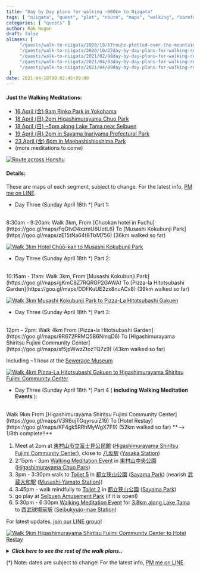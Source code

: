 ```yaml
---
title: "Day by Day plans for walking ~400km to Niigata"
tags: [ "niigata", "quest", "plot", "route", "maps", "walking", "barefoot", "plan" ]
categories: [ "quests" ]
author: Rob Nugen
draft: false
aliases: [
     "/quests/walk-to-niigata/2020/10/17route-plotted-over-the-mountains/",
     "/quests/walk-to-niigata/2020/10/22day-by-day-plans-for-walking-route-330km-to-niigata/",
     "/quests/walk-to-niigata/2021/02/08day-by-day-plans-for-walking-route-400km-to-niigata/",
     "/quests/walk-to-niigata/2021/04/03day-by-day-plans-for-walking-route-400km-to-niigata/",
     "/quests/walk-to-niigata/2021/04/09day-by-day-plans-for-walking-route-400km-to-niigata/",
 ]
date: 2021-04-18T00:02:45+09:00
---
```


#### Just the Walking Meditations:

* [16 April (金) 9am Rinko Park in Yokohama](/events/2021/04/16coast-to-coast-kickoff-walking-to-niigata/)
* [18 April (日) 2pm Higashimurayama Chuo Park](/events/2021/04/18walking-meditation-in-higashimurayama-chuo-park/)
* [18 April (日) ~5pm along Lake Tama near Seibuen](/events/2021/04/18walking-meditation-along-lake-near-seibuen-amusement-park/)
* [19 April (月) 2pm in Sayama Inariyama Prefectural Park](/events/2021/04/19walking-meditation-in-sayama-inariyama-prefectural-park-saitama)
* [23 April (金) 6pm in Maebashishioshima Park](/events/2021/04/23walking-meditation-in-maebashioshima-park)
* (more meditations to come)

<a href="https://www.google.com/maps/d/u/0/edit?mid=1A1OVQwqxKwVBHxJ4jt_b80Fl6itn9R05&usp=sharing"><img
src="//b.robnugen.com/quests/walk-to-niigata/2021/route_plans/2021_mar_29_overview_map_to_replace_iframe.png"
alt="Route across Honshu"
class="title" /></a>

#### Details:

These are maps of each segment, subject to change.  For the latest info, [PM me on LINE](/contact/).

<!-- 25 March 2021: WALK SEGMENT SEPARATOR  ===========  TO HELP ME SEE AND EDIT SEGMENT DETAILS -->
<div class="walk-segment">

* Day <span class="day_source">Three</span>
(<span class="day_date">Sunday April 18th</span> *)
Part 1:
<br>
8:30am - 9:20am:
Walk <span class="km_source">3</span>km,
From [Chuokan hotel in Fuchu](https://goo.gl/maps/FqGtvD4xzmU6UotL6)
To [Musashi Kokubunji Park](https://goo.gl/maps/zE15tNa64t8TbM756)
(<span class="km_total">36</span>km walked so far)

[![Walk 3km Hotel Chūō-kan to Musashi Kokubunji Park](//b.robnugen.com/quests/walk-to-niigata/2021/route_plans/thumbs/2021_apr_03_chuokan_to_musashi_kokubunji_park.png)](https://goo.gl/maps/r2awGBhSgf2PPY2U8)

</div>
<!-- 25 March 2021: WALK SEGMENT SEPARATOR  ===========  TO HELP ME SEE AND EDIT SEGMENT DETAILS -->
<div class="walk-segment">

* Day <span class="day_source">Three</span>
(<span class="day_date">Sunday April 18th</span> *)
Part 2:
<br>
10:15am - 11am:
Walk <span class="km_source">3</span>km,
From [Musashi Kokubunji Park](https://goo.gl/maps/gKmC8Z7RQRGP2GAWA)
To [Pizza-la Hitotsubashi Garden](https://goo.gl/maps/DDFKuUE2zx8nuACx8)
(<span class="km_total">39</span>km walked so far)

[![Walk 3km Musashi Kokubunji Park to Pizza-La Hitotsubashi Gakuen](//b.robnugen.com/quests/walk-to-niigata/2021/route_plans/thumbs/2021_apr_03_musashi_kokubunji_to_pizza_la.png)](https://goo.gl/maps/kVu1rkVKYk8CVc736)

</div>
<!-- 25 March 2021: WALK SEGMENT SEPARATOR  ===========  TO HELP ME SEE AND EDIT SEGMENT DETAILS -->
<div class="walk-segment">

* Day <span class="day_source">Three</span>
(<span class="day_date">Sunday April 18th</span> *)
Part 3:
<br>
12pm - 2pm:
Walk <span class="km_source">4</span>km
From [Pizza-la Hitotsubashi Garden](https://goo.gl/maps/9R672FRMQ5B6NmqD6)
To [Higashimurayama Shiritsu Fujimi Community Center](https://goo.gl/maps/sf5jpWwzZtozTQ7z9)
(<span class="km_total">43</span>km walked so far)

Including ~1 hour at the [Sewerage Museum](https://goo.gl/maps/UxNu2g4ABrpQSi189)

[![Walk 4km Pizza-La Hitotsubashi Gakuen to Higashimurayama Shiritsu Fujimi Community Center](//b.robnugen.com/quests/walk-to-niigata/2021/route_plans/thumbs/2021_apr_03_pizza_la_to_higashimurayama_center.png)](https://goo.gl/maps/jYFsgR1GCAYHogbh9)

</div>
<!-- 25 March 2021: WALK SEGMENT SEPARATOR  ===========  TO HELP ME SEE AND EDIT SEGMENT DETAILS -->
<div class="walk-segment">

* Day <span class="day_source">Three</span>
(<span class="day_date">Sunday April 18th</span> *)
Part 4 (
**including**
**Walking Meditation Events**
):
<br>
Walk <span class="km_source">9</span>km
From [Higashimurayama Shiritsu Fujimi Community Center](https://goo.gl/maps/V3R6ojTGqyrsuiZ19)
To [Hotel Restay](https://goo.gl/maps/KF4gk5RRhMyWgX7F9)
(<span class="km_total">52</span>km walked so far)
**--> 1/8th complete!!**

1. Meet at 2pm at [東村山市立富士見公民館](https://goo.gl/maps/3ag22jJJ25VqF55B7) ([Higashimurayama Shiritsu Fujimi Community Center](https://goo.gl/maps/3ag22jJJ25VqF55B7)), close to [八坂駅](https://goo.gl/maps/eHmyraX1NJzbyt6CA) ([Yasaka Station](https://goo.gl/maps/eHmyraX1NJzbyt6CA))
2. 2:15pm - 3pm [Walking Meditation Event](/events/2021/04/18walking-meditation-in-higashimurayama-chuo-park/) in [東村山中央公園](https://www.google.com/maps/place/Higashimurayama+chuo+Park/@35.7468342,139.458422,17.08z/) ([Higashimurayama Chuo Park](https://www.google.com/maps/place/Higashimurayama+chuo+Park/@35.7468342,139.458422,17.08z/))
3. 3pm - 3:30pm walk to [Toilet 5](https://goo.gl/maps/SgyKHdBBfh3NfSKN7) in [都立狭山公園](https://goo.gl/maps/dUHBPqcgrnFcmhqM6) ([Sayama Park](https://goo.gl/maps/dUHBPqcgrnFcmhqM6)) (nearish [武蔵大和駅](https://goo.gl/maps/wfVMmnkGN9qE34rY9) ([Musashi-Yamato Station](https://goo.gl/maps/wfVMmnkGN9qE34rY9)))
4. 3:45pm - walk mindfully to [Toilet 2](https://goo.gl/maps/84WZKuU5GYH8Vycz9) in [都立狭山公園](https://goo.gl/maps/dUHBPqcgrnFcmhqM6) ([Sayama Park](https://goo.gl/maps/dUHBPqcgrnFcmhqM6))
5. go play at [Seibuen Amusement Park](https://goo.gl/maps/WdsKGX6CaQkSZkaQA) (if it is open!)
6. 5:30pm - 6:30pm [Walking Meditation Event](/events/2021/04/18walking-meditation-along-lake-near-seibuen-amusement-park/) for [3.8km along Lake Tama](https://goo.gl/maps/AJaZhTWt2uXBGEwj8) to [西武球場前駅](https://goo.gl/maps/XfnuDS8i2bDs4khu6) ([Seibukyujo-mae Station](https://goo.gl/maps/XfnuDS8i2bDs4khu6))

For latest updates, [join our LINE group](/contact/)!

[![Walk 9km Higashimurayama Shiritsu Fujimi Community Center to Hotel Restay](//b.robnugen.com/quests/walk-to-niigata/2021/route_plans/thumbs/2021_apr_03_higashimurayama_center_to_hotel_restay.png)](https://goo.gl/maps/BRDVpH1BscbrAbfk6)

</div>
<details>
<summary><i><b>Click here to see the rest of the walk plans..</b></i></summary>
<!-- 25 March 2021: WALK SEGMENT SEPARATOR  ===========  TO HELP ME SEE AND EDIT SEGMENT DETAILS -->
<div class="walk-segment">

* Day <span class="day_source">Four</span>
(<span class="day_date">Monday April 19th</span> *)
([spreadsheet](https://docs.google.com/spreadsheets/d/1vQD_HxyAIPuWfAvBW_BZoosWAIS9brSWnTbswIzPUUI/edit?usp=sharing))
Part 1:
<br>
8:30am - 9:00am
Walk <span class="km_source">1.3</span>km,
From [Hotel Restay](https://goo.gl/maps/nvNTgPQbxodLCdzU8)
To [Totoro's Forest no.1](https://goo.gl/maps/JzYusgcubAYNord66)
(<span class="km_total">51</span>km walked so far)

Plan to hang out in Totoro's Forest for about an hour until 10am.

[![walk 1.3km from Hotel Restay to Totoro's Forest no.1](//b.robnugen.com/quests/walk-to-niigata/2021/route_plans/thumbs/2021_apr_08_restay_to_totoro_forest_one_19_apr_0830_am.png)](https://goo.gl/maps/LSLdeZqKm5QS5AS26)

</div>
<!-- 25 March 2021: WALK SEGMENT SEPARATOR  ===========  TO HELP ME SEE AND EDIT SEGMENT DETAILS -->
<div class="walk-segment">

* Day <span class="day_source">Four</span>
(<span class="day_date">Monday April 19th</span> *)
Part 2:
<br>
10:00am - 12:00pm
Walk <span class="km_source">5.6</span>km,
From [Totoro's Forest no.1](https://goo.gl/maps/vzAYmmMBejS2Z94t6)
To [Fujisawa Central Park](https://goo.gl/maps/X56BgD6VMDqqwfcTA)
(<span class="km_total">57</span>km walked so far)

Eat lunch until 12:45pm

[![walk 5.6km from Totoro's Forest no.1 to Fujisawa central park](//b.robnugen.com/quests/walk-to-niigata/2021/route_plans/thumbs/2021_apr_08_totoro_forest_one_to_fujisawa_central_park.png)](https://goo.gl/maps/7HH8kPzZ1JTKJxcPA)

</div>
<!-- 25 March 2021: WALK SEGMENT SEPARATOR  ===========  TO HELP ME SEE AND EDIT SEGMENT DETAILS -->
<div class="walk-segment">

* Day <span class="day_source">Four</span>
(<span class="day_date">Monday April 19th</span> *)
Part 3:
<br>
12:45pm - 14:15pm
Walk <span class="km_source">4.3</span>km,
From [Fujisawa Central Park](https://goo.gl/maps/w8Rw5G299EBhDj816)
To [Sayama Inariyama Prefectural Park](https://goo.gl/maps/dN51puSkjgVM3VMU9)
(<span class="km_total">61</span>km walked so far)

~45 minutes [Walking Meditation in Sayama Inariyama Prefectural Park](/events/2021/04/19walking-meditation-in-sayama-inariyama-prefectural-park-saitama) until 15:15pm

[![Walk 4.3km to Sayama Inariyama Prefectural Park](//b.robnugen.com/quests/walk-to-niigata/2021/route_plans/thumbs/2021_apr_08_fujisawa_central_park_to_sayama_inariyama_pref_park.png)](https://goo.gl/maps/YCLx1Kjg3mXyGPUi9)

</div>
<!-- 25 March 2021: WALK SEGMENT SEPARATOR  ===========  TO HELP ME SEE AND EDIT SEGMENT DETAILS -->
<div class="walk-segment">

* Day <span class="day_source">Four</span>
(<span class="day_date">Monday April 19th</span> *)
Part 4:
<br>
15:15 - 16:45
Walk <span class="km_source">4.4</span>km,
From [Sayama Inariyama Prefectural Park](https://goo.gl/maps/x4uq6cNWPJp1T2AL8)
To [Sayama City Chikozan Park Children's Zoo](https://goo.gl/maps/xZoNBYWNHmd2gqfBA)
(<span class="km_total">65</span>km walked so far)

See the zoo for an hour until 17:45pm

[![Walk 4.4km Sayama Inariyama Prefectural Park to Sayama City Chikozan Park Children's Zoo](//b.robnugen.com/quests/walk-to-niigata/2021/route_plans/thumbs/2021_apr_08_sayama_inariyama_pref_park_to_sayama_chikozan_zoo.png)](https://goo.gl/maps/B26MzPgV4DwgjFbB7)

</div>
<!-- 25 March 2021: WALK SEGMENT SEPARATOR  ===========  TO HELP ME SEE AND EDIT SEGMENT DETAILS -->
<div class="walk-segment">

* Day <span class="day_source">Four</span>
(<span class="day_date">Monday April 19th</span> *)
Part 5:
<br>
17:45 - 18:30
Walk <span class="km_source">2</span>km,
From [Sayama City Chikozan Park Children's Zoo](https://goo.gl/maps/h8mGsx1DmboTknjq7)
To [Tennenonsen Kachofugetsu Hot Spring](https://goo.gl/maps/dE9JQDCkPAhW5D7Q8)
(<span class="km_total">67</span>km walked so far)

Chill at hot spring for an hour until 19:30

[![Walk 2km Sayama City Chikozan Park Children's Zoo to Tennenonsen Kachofugetsu Hot Spring](//b.robnugen.com/quests/walk-to-niigata/2021/route_plans/thumbs/2021_apr_08_sayama_city_chikozan_zoo_to_tennenonsen_4pmish_19_apr.png)](https://goo.gl/maps/TT3eYn4V9MQEdFBH6)

</div>
<!-- 25 March 2021: WALK SEGMENT SEPARATOR  ===========  TO HELP ME SEE AND EDIT SEGMENT DETAILS -->
<div class="walk-segment">

* Day <span class="day_source">Four</span>
(<span class="day_date">Monday April 19th</span> *)
Part 6:
<br>
19:30 - 20:15
Walk <span class="km_source">2</span>km,
From [Tennenonsen Kachofugetsu Hot Spring](https://goo.gl/maps/PE5pWTo2tp5epBDX9)
To [Hotel Will](https://goo.gl/maps/f6XDFXdYyaNbPPjf7) (check-in after 6pm)
(<span class="km_total">69</span>km walked so far)


[![Walk 2km from Tennenonsen Kachofugetsu Hot Spring to](//b.robnugen.com/quests/walk-to-niigata/2021/route_plans/thumbs/2021_apr_08_tennenonsen_to_hotel_will.png)](https://goo.gl/maps/kqhD7G9gFyFP96oA7)

</div>
<!-- 25 March 2021: WALK SEGMENT SEPARATOR  ===========  TO HELP ME SEE AND EDIT SEGMENT DETAILS -->
<div class="walk-segment">

* Day <span class="day_source">Five</span>
(<span class="day_date">Tuesday April 20th</span> *)
Part 1:
<br>
Walk <span class="km_source">7</span>km,
From [Hotel Will](https://goo.gl/maps/UKh17tRbadh5owMi6)
To [Strawberry Garden](https://goo.gl/maps/zuhs64sXX2ZDXDG96) https://ichigonosato.net/
(<span class="km_total">76</span>km walked so far)

1. Optional chill [Marugame Seimen Beisia Hidaka Mall](https://goo.gl/maps/LD2NuXFJE72TXcr4A)
2. Definitely [turn here](https://goo.gl/maps/74jUC2QYrniFrjQT8)

[![Walk 7km to Strawberry garden](//b.robnugen.com/quests/walk-to-niigata/2021/route_plans/thumbs/2021_mar_07_hotel_will_to_strawberry_garden.png)](https://goo.gl/maps/GkKaUEZniUoxEXJz6)

</div>
<!-- 25 March 2021: WALK SEGMENT SEPARATOR  ===========  TO HELP ME SEE AND EDIT SEGMENT DETAILS -->
<div class="walk-segment">

* Day <span class="day_source">Five</span>
(<span class="day_date">Tuesday April 20th</span> *)
Part 2:
<br>
Walk <span class="km_source">6</span>km,
From [いちご Garden](https://goo.gl/maps/FBwkuPWQdGUFw2pLA)
To [Lawson Hatoyamaizumii Shop](https://goo.gl/maps/LRko7gHepGBZGLvp7)
(<span class="km_total">82</span>km walked so far)
**more than 20% complete!!**

1. Probably take [photos near Oppe river](https://goo.gl/maps/1ytbkaCw53gagnVo9)
2. Mail postcards at [Hatoyama Post Office](https://goo.gl/maps/1q6uMFaQ1gE4YF3Q7)
3. Possibly take [photos near Hato river](https://goo.gl/maps/SWkpovTAqsFR64xs9)

[![Walk 6km from Strawberry Garden to Lawson Hatoyamaizumii Shop](//b.robnugen.com/quests/walk-to-niigata/2021/route_plans/thumbs/2021_apr_08_strawberry_garden_to_lawson.png)](https://goo.gl/maps/rWCe13VNyC7ofkke7)

</div>
<!-- 25 March 2021: WALK SEGMENT SEPARATOR  ===========  TO HELP ME SEE AND EDIT SEGMENT DETAILS -->
<div class="walk-segment">

* Day <span class="day_source">Five</span>
(<span class="day_date">Tuesday April 20th</span> *)
Part 3:
<br>
Walk <span class="km_source">6</span>km,
From [Lawson Hatoyamaizumii Shop](https://goo.gl/maps/LvnL9V6DUEuJKLNs8)
To [Ranzan BBQ Tsuki River](https://goo.gl/maps/6Kogzy3aQgcGCJNk7)
(<span class="km_total">88</span>km walked so far)

1. [Take photos of rice fields](https://goo.gl/maps/9Pm3Shc7G9tHCJVdA)

[![Walk 6km from Lawson Hatoyamaizumii Shop to Ranzan Valley BBQ Area](//b.robnugen.com/quests/walk-to-niigata/2021/route_plans/thumbs/2021_apr_08_lawson_to_ranzan_valley_bbq.png)](https://goo.gl/maps/CJEwtgMhLqHbbnbo9)

</div>
<!-- 25 March 2021: WALK SEGMENT SEPARATOR  ===========  TO HELP ME SEE AND EDIT SEGMENT DETAILS -->
<div class="walk-segment">

* Day <span class="day_source">Six</span>
(<span class="day_date">Wednesday April 21st</span> *)
Part 1:
<br>
9am - 12noon pm:
Walk <span class="km_source">9</span>km,
From [Ranzan Valley BBQ Camp](https://goo.gl/maps/XHRSRBkjN2n1jtcM8)
To [のこのこ Italian restaurant](https://goo.gl/maps/CyPZ6je6E1MuKinb8) closes at 3pm
(<span class="km_total">97</span>km walked so far)

[![Walk 9km From ranzan
to Nokonoko Italian
](//b.robnugen.com/quests/walk-to-niigata/2021/route_plans/thumbs/2021_mar_15_ranzan_to_nokonoko.png
)](https://goo.gl/maps/xtL5ioTrgWHiipbS7)

</div>
<!-- 25 March 2021: WALK SEGMENT SEPARATOR  ===========  TO HELP ME SEE AND EDIT SEGMENT DETAILS -->
<div class="walk-segment">

* Day <span class="day_source">Six</span>
(<span class="day_date">Wednesday April 21st</span> *)
Part 2:
<br>
Walk <span class="km_source">7</span>km,
From [のこのこ Italian restaurant](https://goo.gl/maps/CyPZ6je6E1MuKinb8)
to [Hotel Spa Mu](https://spamu.jp/index.html)
(<span class="km_total">104</span>km walked so far)
**> 25% complete!!**

Along the way:

1. [Dai Sushi](https://goo.gl/maps/cfFVgS1Kxc6Zhyjo6)  (TODO: [call to confirm their hours](https://goo.gl/maps/gvKM5XdUTf9AYwcFA)　possible number 048-582-2577)

[![Walk 07km
From Nokonoko
to Spamu](//b.robnugen.com/quests/walk-to-niigata/2021/route_plans/thumbs/2021_mar_15_nokonoko_to_spamu.png)](https://goo.gl/maps/BSsapmqYtv5unAb38)

</div>
<!-- 25 March 2021: WALK SEGMENT SEPARATOR  ===========  TO HELP ME SEE AND EDIT SEGMENT DETAILS -->
<div class="walk-segment">

* Day <span class="day_source">Seven</span>
(<span class="day_date">Thursday April 22nd</span> *)
Part 1:
<br>
9am - 11am
Walk <span class="km_source">9</span>km,
From [Hotel Spa Mu](https://goo.gl/maps/eM6A3e9NeBu17dEa6) https://spamu.jp/index.html
To [Cafe ポエム](https://goo.gl/maps/EKVdWhUNgcxEyEzWA) (open 11am - 2pm for lunch)
(<span class="km_total">113</span>km walked so far)

1. Write letters / postcards at [Cafe ポエム](https://goo.gl/maps/e1ccA3uEkeLLCz8y6) or [Ekimae Jido Park](https://goo.gl/maps/LLvCFf7gbxwwnATR9)

[![Walk 9km
From SPAMU
to Cafe ポエム
nearish Matsuhisa Station
](//b.robnugen.com/quests/walk-to-niigata/2021/route_plans/thumbs/2021_mar_08_spamu_to_cafe_tsumugi.png
)](https://goo.gl/maps/KaYDSbWU8bH643CH8)

</div>
<!-- 25 March 2021: WALK SEGMENT SEPARATOR  ===========  TO HELP ME SEE AND EDIT SEGMENT DETAILS -->
<div class="walk-segment">

* Day <span class="day_source">Seven</span>
(<span class="day_date">Thursday April 22nd</span> *)
Part 2:
<br>
2pm - 5pm
Walk <span class="km_source">8</span>km,
From [Cafe ポエム](https://goo.gl/maps/8HM9yd14T5ucEZdC7)
To [Saitama Grand hotel in Honjo](https://www.saitamagrandhotel.com/honjo/)
(<span class="km_total">121</span>km walked so far)

1. Mail postcards at [Misato Post Office](https://goo.gl/maps/kdt9THqZcspkZGii8) (open 9am - 5pm)

[![Walk 08km to hotel in Honjo](//b.robnugen.com/quests/walk-to-niigata/2021/route_plans/thumbs/2021_feb_24_matsuhisa_to_honjo_hotel.png)](https://goo.gl/maps/FQ3ozdMhanTvcmA86)

</div>
<!-- 25 March 2021: WALK SEGMENT SEPARATOR  ===========  TO HELP ME SEE AND EDIT SEGMENT DETAILS -->
<div class="walk-segment">

* Day <span class="day_source">Eight</span>
(<span class="day_date">Friday April 23rd</span> *)
([spreadsheet](https://docs.google.com/spreadsheets/d/1tNs0zJIHT12jspRH3sNuv_Vx5qtLZtfO3Ku82-6Y76A/edit?usp=sharing))
Part 1:
<br>
8:30am - 10:30am:
Walk <span class="km_source">7</span>km,
From [Saitama Grand hotel in Honjo](https://www.saitamagrandhotel.com/honjo/)
To [Isesaki Shiminnomori Park](https://goo.gl/maps/AZSLorHcyzeuSbQu8)
(<span class="km_total">128</span>km walked so far)

<!--  This park is far from a station but maybe I will unlock this later
Enjoy Walking Meditation in Shiminnomori Park
-->

[![Walk 12km from hotel in Honjo to Isesaki Shiminnomori Park](//b.robnugen.com/quests/walk-to-niigata/2021/route_plans/thumbs/2021_feb_24_honjo_hotel_to_isesaki_shiminnomori_park.png)](https://goo.gl/maps/q7jXDRgXtnMvosUK6)

</div>
<!-- 25 March 2021: WALK SEGMENT SEPARATOR  ===========  TO HELP ME SEE AND EDIT SEGMENT DETAILS -->
<div class="walk-segment">

* Day <span class="day_source">Eght</span>
(<span class="day_date">Friday April 23rd</span> *)
Part 2:
<br>
11:30am - 13:00pm:
Walk <span class="km_source">5</span>km,
From [Isesaki Shiminnomori Park](https://goo.gl/maps/AZSLorHcyzeuSbQu8)
To [Kezoji Park](https://goo.gl/maps/oqAQaVT2siyDHUuC7)
(<span class="km_total">133</span>km walked so far)

Hang out until 14:30pm at Kezoji Park

[![Walk 5km from Isesaki Shiminnomori Park to Kezoji Park](//b.robnugen.com/quests/walk-to-niigata/2021/route_plans/thumbs/2021_feb_24_isesaki_shiminnomori_park_to_kezoji_park.png)](https://goo.gl/maps/nwdgKvAYi1ftkXN79)

</div>
<!-- 25 March 2021: WALK SEGMENT SEPARATOR  ===========  TO HELP ME SEE AND EDIT SEGMENT DETAILS -->
<div class="walk-segment">

* Day <span class="day_source">Eight</span>
(<span class="day_date">Friday April 23rd</span> *)
Part 3:
<br>
14:30 - 15:30:
Walk <span class="km_source">3</span>km,
From [Kezoji Park](https://goo.gl/maps/3vyoireebTe1fHL88)
To [7-Eleven 前橋二之宮町南店](https://goo.gl/maps/mL9dqcyUYpvsCNgf8)
(<span class="km_total">136</span>km walked so far)

[![Walk 3km
Kezoji Park to 7-Eleven
](//b.robnugen.com/quests/walk-to-niigata/2021/route_plans/thumbs/2021_apr_09_kezoji_park_to_seven_eleven.png)](https://goo.gl/maps/JGKX75zHpehhBgVd7)

</div>
<!-- 25 March 2021: WALK SEGMENT SEPARATOR  ===========  TO HELP ME SEE AND EDIT SEGMENT DETAILS -->
<div class="walk-segment">

* Day <span class="day_source">Eight</span>
(<span class="day_date">Friday April 23rd</span> *)
Part 4:
<br>
16:00 - 18:00
Walk <span class="km_source">6</span>km,
From [7-Eleven 前橋二之宮町南店](https://goo.gl/maps/ZGkVuuXQiWWncu6Y6)
To [Maebashishioshima Park](https://goo.gl/maps/dK1dpGaicsBHPHqbA)
(<span class="km_total">142</span>km walked so far)

[Walking Meditation in Maebashishioshima Park](/events/2021/04/23walking-meditation-in-maebashioshima-park) until 7pm

[![Walk 6km
7-Eleven to Maebashishioshima Park
](//b.robnugen.com/quests/walk-to-niigata/2021/route_plans/thumbs/2021_apr_09_seven_eleven_to_maebashioshima_park.png)](https://goo.gl/maps/EwpDHU9bxeGSWzobA)

</div>
<!-- 25 March 2021: WALK SEGMENT SEPARATOR  ===========  TO HELP ME SEE AND EDIT SEGMENT DETAILS -->
<div class="walk-segment">

* Day <span class="day_source">Eight</span>
(<span class="day_date">Friday April 23rd</span> *)
Part 5:
<br>
19:00 - 19:45pm
Walk <span class="km_source">2</span>km,
From [Maebashishioshima Park](https://goo.gl/maps/ZNGCmgz5DkzL5PUQ8)
To [Hotel Ruruka](https://g.page/hotel_luka?share)
(<span class="km_total">144</span>km walked so far)

[![Walk 2km
From Maebashishioshima Park to 前橋ホテルルカ
](//b.robnugen.com/quests/walk-to-niigata/2021/route_plans/thumbs/2021_apr_09_maebashi_oshima_park_to_hotel_ruka.png)](https://goo.gl/maps/A1Dom9fwjcBB1pzc6)

</div>
<!-- 25 March 2021: WALK SEGMENT SEPARATOR  ===========  TO HELP ME SEE AND EDIT SEGMENT DETAILS -->
<div class="walk-segment">

* Day <span class="day_source">Nine</span>
(<span class="day_date">Saturday April 24th</span> *)
Part 1:
<br>
Walk <span class="km_source">4</span>km,
From [Hotel Ruruka](https://g.page/hotel_luka?share)
To [Luna Park](https://goo.gl/maps/q2yUFJnM2ynKgXsa9)
(<span class="km_total">148</span>km walked so far)

Pass by:

1. [Maebashi Childrens Park](https://goo.gl/maps/C8RtNca4NecHyTCT8)

[![Walk 4km from Hotel Ruruka to Luna Park](//b.robnugen.com/quests/walk-to-niigata/2021/route_plans/thumbs/2021_mar_11_ruruka_to_luna_park.png)](https://goo.gl/maps/bPjDy3PTStycFcve9)

</div>
<!-- 25 March 2021: WALK SEGMENT SEPARATOR  ===========  TO HELP ME SEE AND EDIT SEGMENT DETAILS -->
<div class="walk-segment">

* Day <span class="day_source">Nine</span>
(<span class="day_date">Saturday April 24th</span> *)
Part 2:
<br>
Walk <span class="km_source">10</span>km,
From [Luna Park](https://goo.gl/maps/q2yUFJnM2ynKgXsa9)
To [Sky Terme Shibukawa](https://goo.gl/maps/wjJSFushThj6XKUm9) (super public bath)
(<span class="km_total">158</span>km walked so far)


[![Walk 10km from Luna Park to Sky Terme Shibukawa](//b.robnugen.com/quests/walk-to-niigata/2021/route_plans/thumbs/2021_mar_11_luna_park_to_sky_terme_shibukawa.png)](https://goo.gl/maps/BtqtcopX3FgPxfdH9)

</div>
<!-- 25 March 2021: WALK SEGMENT SEPARATOR  ===========  TO HELP ME SEE AND EDIT SEGMENT DETAILS -->
<div class="walk-segment">

* Day <span class="day_source">Nine</span>
(<span class="day_date">Saturday April 24th</span> *)
Part 3:
<br>
Walk <span class="km_source">3</span>km,
From [Sky Terme Shibukawa](https://goo.gl/maps/wjJSFushThj6XKUm9)
To [Hotel Tatsumi](https://goo.gl/maps/AHaL7N59DXABBX2F9)
(<span class="km_total">161</span>km walked so far)

[![Walk 3km from Sky Terme Shibukawa to Hotel Tatsumi](//b.robnugen.com/quests/walk-to-niigata/2021/route_plans/thumbs/2021_mar_11_sky_terme_shibukawa_to_hotel_tatsumi.png)](https://goo.gl/maps/r4hMfgGqQ8AGdXdYA)

</div>
<!-- 25 March 2021: WALK SEGMENT SEPARATOR  ===========  TO HELP ME SEE AND EDIT SEGMENT DETAILS -->
<div class="walk-segment">

* Day <span class="day_source">Ten</span>
(<span class="day_date">Sunday April 25th</span> *)
Part 1:
<br>
Walk <span class="km_source">6 ~ 10(?)</span>km,
From [Hotel Tatsumi](https://goo.gl/maps/BboGQtXeDCV1Vf8w5)
To [Kaneshimaonsen Fuki Hot Spring](https://goo.gl/maps/EtszY5v48GUnfPWc9)
(<span class="km_total">169</span>km walked so far)

(?) Possibly stop by [Shibukawa Skyland Park](https://g.page/skylandpark_official) via https://goo.gl/maps/yEppuH7sbBVKts1m8

[![Walk ~8km
from Hotel Tatsumi to Kaneshimaonsen Fuki Hot Spring
](//b.robnugen.com/quests/walk-to-niigata/2021/route_plans/thumbs/2021_apr_10_hotel_tatsumi_to_kaneshima_onsen.png)](https://goo.gl/maps/4fizYWqFqLrSEZMu8)

</div>
<!-- 25 March 2021: WALK SEGMENT SEPARATOR  ===========  TO HELP ME SEE AND EDIT SEGMENT DETAILS -->
<div class="walk-segment">

* Day <span class="day_source">Ten</span>
(<span class="day_date">Sunday April 25th</span> *)
Part 2:
<br>
Walk <span class="km_source">10</span>km,
From [Kaneshimaonsen Fuki Hot Spring](https://goo.gl/maps/CnqwjSSVngR8MgM47)
To [Midorinomura Camping Ground](https://goo.gl/maps/MAao34q748ZT9mXX7)
(<span class="km_total">179</span>km walked so far)

Will turn left at [Planet Restroom](https://goo.gl/maps/QKyvUXP15HrDRZoSA) and Restaurant Planet (closed)

[![Walk 10km from Kaneshimaonsen Fuki Hot Spring to Midorinomura Camp Ground
](//b.robnugen.com/quests/walk-to-niigata/2021/route_plans/thumbs/2021_apr_10_kaneshima_onsen_to_midorinomura_campground.png)](https://goo.gl/maps/S8AneK7xAR67hwZR7)

</div>
<!-- 25 March 2021: WALK SEGMENT SEPARATOR  ===========  TO HELP ME SEE AND EDIT SEGMENT DETAILS -->
<div class="walk-segment">

* Day <span class="day_source">Eleven</span>
(<span class="day_date">Monday April 26th</span> *)
Part 1:
<br>
Walk <span class="km_source">5</span>km,
From [Midorinomura Camping Ground](https://goo.gl/maps/Tz2EtJZqTm32zcPv9)
To [Kodaira Meat Shop](https://goo.gl/maps/u6z8wBS5Ruap2geF7)
(<span class="km_total">184</span>km walked so far)

Will likely visit [上州たかやま 田んぼアート (field art)](https://goo.gl/maps/TUaNj9xixnEDDDfcA) for photos!

[![Walk 5km
from Midorinomura Camping Ground to Kodaira Meat Shop
](//b.robnugen.com/quests/walk-to-niigata/2021/route_plans/thumbs/2021_apr_12_midorinomura_camping_ground_to_kodaira_meat_shop.png)](https://goo.gl/maps/MsESdZi3kTwHDKAA9)

</div>
<!-- 25 March 2021: WALK SEGMENT SEPARATOR  ===========  TO HELP ME SEE AND EDIT SEGMENT DETAILS -->
<div class="walk-segment">

* Day <span class="day_source">Eleven</span>
(<span class="day_date">Monday April 26th</span> *)
Part 2:
<br>
Walk <span class="km_source">2</span>km up at 6% grade
From [Kodaira Meat Shop](https://goo.gl/maps/wR9EjV3pbr2t8YSj6)
To [赤根峠 ポケットパーク](https://goo.gl/maps/k7k2dxuiFLmmjyXG8)
(<span class="km_total">186</span>km walked so far)

[![Walk 2km From Kodaira Meat Shop to 赤根峠 ポケットパーク
](//b.robnugen.com/quests/walk-to-niigata/2021/route_plans/thumbs/2021_apr_12_kodaira_meat_shop_to_red_something_pocket_park.png)](https://goo.gl/maps/FTk9YHM5ahZza8wR7)

</div>
<!-- 25 March 2021: WALK SEGMENT SEPARATOR  ===========  TO HELP ME SEE AND EDIT SEGMENT DETAILS -->
<div class="walk-segment">

* Day <span class="day_source">Eleven</span>
(<span class="day_date">Monday April 26th</span> *)
Part 3:
<br>
Walk <span class="km_source">5</span>km,
From [赤根峠 ポケットパーク](https://goo.gl/maps/HbjBAbqGgGxxAh4e6)
To [ラーメンショップ月夜野店 (Ramen restaurant)](https://goo.gl/maps/TX8t5wcrDKS5okzk7)
(<span class="km_total">191</span>km walked so far)

Including through a tunnel with a narrow sidewalk..

Will pass [Meigetsu Orchards](https://goo.gl/maps/ExNE3fy7vyAsvdPy5)

[![Walk 5km 赤根峠 ポケットパーク to Ramen restaurant via Meigetsu Orchards
](//b.robnugen.com/quests/walk-to-niigata/2021/route_plans/thumbs/2021_apr_12_pocket_park_to_ramen_restaurant.png)](https://goo.gl/maps/9JuvyCzYj7nG6Ydf8)

</div>
<!-- 25 March 2021: WALK SEGMENT SEPARATOR  ===========  TO HELP ME SEE AND EDIT SEGMENT DETAILS -->
<div class="walk-segment">

* Day <span class="day_source">Eleven</span>
(<span class="day_date">Monday April 26th</span> *)
Part 4:
<br>
Walk <span class="km_source">7</span>km,
From [ラーメンショップ月夜野店 (Ramen restaurant)](https://goo.gl/maps/X5d9GgWhfrj5VVUM6)
To [Yumotokan](https://goo.gl/maps/JrKtZynwBbX8mxvt7)
(<span class="km_total">198</span>km walked so far)

Will pass [7-Eleven Minakami Fuse Shop](https://goo.gl/maps/C7xvqBA9X6U1FKTt6)

[![Walk 7km From Ramen restaurant to Yumotokan via 7-Eleven Minakami Fuse Shop
](//b.robnugen.com/quests/walk-to-niigata/2021/route_plans/thumbs/2021_apr_12_ramen_restaurant_to_yumotokan.png)](https://goo.gl/maps/RmaqiwMWsT3ZBgZo8)

</div>
<!-- 25 March 2021: WALK SEGMENT SEPARATOR  ===========  TO HELP ME SEE AND EDIT SEGMENT DETAILS -->
<div class="walk-segment">

* Day <span class="day_source">Twelve</span>
(<span class="day_date">Tuesday April 27th</span> *)
Part 1:
<br>
Walk <span class="km_source">4</span>km,
From [Yumotokan](https://goo.gl/maps/cijTraJ8KDRvAoBH7)
To [Bungy Japan Sarugakyo](https://g.page/sarugakyo-bungy?share)
(<span class="km_total">201</span>km walked so far)
**> 50% complete!!**

Oh nooo the Bungy jump location seems to be closed April 27th!!

[![Walk 04km to bungee jump](//b.robnugen.com/quests/walk-to-niigata/2021/route_plans/thumbs/2021_mar_17_yumotokan_to_bungy_japan_sarugakyo.png)](https://goo.gl/maps/uBbZKq8htvqJzEZ99)

</div>
<!-- 25 March 2021: WALK SEGMENT SEPARATOR  ===========  TO HELP ME SEE AND EDIT SEGMENT DETAILS -->
<div class="walk-segment">

* Day <span class="day_source">Twelve</span>
(<span class="day_date">Tuesday April 27th</span> *)
Part 2:
<br>
Walk <span class="km_source">2</span>km,
From [Bungy Japan Sarugakyo](https://g.page/sarugakyo-bungy?share)
To [Sports Inn Fujiya](https://goo.gl/maps/b5wA3i7BLJ3H4BvN7)
(<span class="km_total">203</span>km walked so far)

[![Walk 06km from bungee jump to Sports Inn Fujiya](//b.robnugen.com/quests/walk-to-niigata/2021/route_plans/thumbs/2021_mar_25_bungy_to_sports_inn_fujiya.png)](https://goo.gl/maps/kty4uPThdQditLMq7)

</div>
<!-- 25 March 2021: WALK SEGMENT SEPARATOR  ===========  TO HELP ME SEE AND EDIT SEGMENT DETAILS -->
<div class="walk-segment">

* Day <span class="day_source">Thirteen</span>
(<span class="day_date">Wednesday April 28th</span> *)
1 part:
<br>
Walk <span class="km_source">14</span>km,
From [Sports Inn Fujiya](https://goo.gl/maps/jXdUYeUBKoghTaQ78)
To [Family House Akashiya](https://goo.gl/maps/Cs43KenXgvZJVFoT8)
(<span class="km_total">217</span>km walked so far)

Will use:

* [Shinmikunio Bridge](https://goo.gl/maps/qBT5vo9Xu1GCvPs6A)

Will *not* use:

* [tunnels](https://goo.gl/maps/fvxS6g6ys3iLmdMs8)!

Notice the tunnels on Highway 17 (Mikuni Highway), south of [Obansanja Shrine](https://goo.gl/maps/FPMimFRj2ETNoCj3A).  Along 17, I will take a [trail starting here](https://goo.gl/maps/eRdo2j5maUF2EdpM9), hike *around* the tunnels, past [Obansanja Shrine](https://goo.gl/maps/yyt6VTDutJXz9htm7), and [finish the trail here](https://goo.gl/maps/2LChPf3Uo6w7HVxK7).

You may notice there is another [tunnel looking thing, but it has a sidewalk](https://goo.gl/maps/6apj5cUHDrySQp4z9) next to it.

[![Walk 14km
from Sports Inn Fujiya
to Family House Akashiya
](//b.robnugen.com/quests/walk-to-niigata/2021/route_plans/thumbs/2021_mar_19_sports_inn_fujiya_family_house_akashiya.png)](https://goo.gl/maps/zfJWheGEa9n6Ywo27)

</div>
<!-- 25 March 2021: WALK SEGMENT SEPARATOR  ===========  TO HELP ME SEE AND EDIT SEGMENT DETAILS -->
<div class="walk-segment">

* Day <span class="day_source">Fourteen</span>
(<span class="day_date">Thursday April 29th</span> *)
Part 1:
<br>
Walk <span class="km_source">3</span>km,
From [Family House Akashiya](https://goo.gl/maps/43Jynj1L11zv7dTC9)
To [Dragondola Sanroku Station](https://goo.gl/maps/gBkPKGmpPV7t1cmZ8)
(<span class="km_total">220</span>km walked so far)

[![Walk 03km to dragondola](//b.robnugen.com/quests/walk-to-niigata/2021/route_plans/thumbs/2021_mar_19_akashiya_to_dragondola.png)](https://goo.gl/maps/ahRhhdeoTS5g1Y6KA)

</div>
<!-- 25 March 2021: WALK SEGMENT SEPARATOR  ===========  TO HELP ME SEE AND EDIT SEGMENT DETAILS -->
<div class="walk-segment">

* Day <span class="day_source">Fourteen</span>
(<span class="day_date">Thursday April 29th</span> *)
Part 2:
<br>
Walk <span class="km_source">7</span>km,
From [Dragondola Sanroku Station](https://goo.gl/maps/gBkPKGmpPV7t1cmZ8)
To [Lodge Montoze](https://goo.gl/maps/j4p2azPf5xjYgyuN9)
(<span class="km_total">227</span>km walked so far)

[![Walk 07km from Dragondola to Lodge Montoze](//b.robnugen.com/quests/walk-to-niigata/2021/route_plans/thumbs/2021_mar_19_dragondola_to_lodge_montoze.png)](https://goo.gl/maps/ury1z75cxJRbmQqT9)

</div>
<!-- 25 March 2021: WALK SEGMENT SEPARATOR  ===========  TO HELP ME SEE AND EDIT SEGMENT DETAILS -->
<div class="walk-segment">

* Day <span class="day_source">Fifteen</span>
(<span class="day_date">Friday April 30th</span> *)
1 part:
<br>
Walk <span class="km_source">6</span>km,
From [Lodge Montoze](https://goo.gl/maps/RHXs15jPyHPNVPyX6)
To [Kagura White Horse Inn](https://goo.gl/maps/jxFH8Yjw76n3e4dh8)
(<span class="km_total">233</span>km walked so far)

There is a tunnel on Highway 17
just north of Lodge Montoze,
through which I cannot safely walk
because there are no sidewalks.  
One of my skiing friends said
there will likely be very few skiers
by this date, so I can likely
use the ski slopes to the west
of the tunnel, possibly using
Tashiro Ropeway.
I prefer walking if possible,
but we shall see exactly
what *is* possible!


[![Walk 06km
from Lodge Montoze
to Kagura White Horse Inn](//b.robnugen.com/quests/walk-to-niigata/2021/route_plans/thumbs/2021_mar_21_montoze_to_white_horse_inn.png)](https://goo.gl/maps/BY2oHijT5LBUC5dL7)

</div>
<!-- 25 March 2021: WALK SEGMENT SEPARATOR  ===========  TO HELP ME SEE AND EDIT SEGMENT DETAILS -->
<div class="walk-segment">

* Day <span class="day_source">Sixteen</span>
(<span class="day_date">Saturday May 1st</span> *)
1 part:
<br>
Walk <span class="km_source">7</span>km,
From [Kagura White Horse Inn](https://goo.gl/maps/2AudNcQR7T3QpVmG9)
To [Echigo Yuzawa Hirokawa](https://goo.gl/maps/ANN6Rf7ktQ9FPPVR8)
(<span class="km_total">240</span>km walked so far)

[![Walk 07km from Kagura White Horse Inn to echigo yuzawa Hirokawa](//b.robnugen.com/quests/walk-to-niigata/2021/route_plans/thumbs/2021_mar_21_white_horse_to_hirokawa_hotel.png)](https://goo.gl/maps/RFfN7jWY9YySRdfX7)

</div>
<!-- 25 March 2021: WALK SEGMENT SEPARATOR  ===========  TO HELP ME SEE AND EDIT SEGMENT DETAILS -->
<div class="walk-segment">

* Day <span class="day_source">Seventeen</span>
(<span class="day_date">Sunday May 2nd</span> *)
1 part:
<br>
Walk <span class="km_source">18</span>km,
From [Echigo Yuzawa Hirokawa](https://goo.gl/maps/r96BygqeXbYe1THj6)
To [龍氣別館（六日町温泉 ビジネスホテル・日帰り温泉）](https://goo.gl/maps/9Vh8oyT9iXbBfcai9)
(<span class="km_total">258</span>km walked so far)

[![Walk 18km
from Hirokawa Hotel
to 龍氣別館（六日町温泉 ビジネスホテル・日帰り温泉）
](//b.robnugen.com/quests/walk-to-niigata/2021/route_plans/thumbs/2021_mar_21_hirokawa_to_6_day_city_onsen_biz_hotel.png)](https://goo.gl/maps/T3NhEDLFG4zL7GqY9)

</div>
<!-- 25 March 2021: WALK SEGMENT SEPARATOR  ===========  TO HELP ME SEE AND EDIT SEGMENT DETAILS -->
<div class="walk-segment">

* Day <span class="day_source">Eighteen</span>
(<span class="day_date">Monday May 3rd</span> *)
1 part:
<br>
Walk <span class="km_source">20</span>km,
From [龍氣別館（六日町温泉 ビジネスホテル・日帰り温泉）](https://goo.gl/maps/keGzkXfLb5W3i7j69)
To [須田屋旅館　Sudaya Inn](https://goo.gl/maps/HoS8FAY3otAAWVyp8)
(<span class="km_total">278</span>km walked so far)

[![Walk 20km from 龍氣別館（六日町温泉 ビジネスホテル・日帰り温泉） to Sudaya Inn](//b.robnugen.com/quests/walk-to-niigata/2021/route_plans/thumbs/2021_mar_21_six_day_onsen_to_sudaya_inn.png)](https://goo.gl/maps/s2FPFxj3vQcdJDtX6)

</div>
<!-- 25 March 2021: WALK SEGMENT SEPARATOR  ===========  TO HELP ME SEE AND EDIT SEGMENT DETAILS -->
<div class="walk-segment">

* Day <span class="day_source">Nineteen</span>
(<span class="day_date">Tuesday May 4th</span> *)
1 part:
<br>
Walk <span class="km_source">19</span>km,
From [Sudaya Inn](https://goo.gl/maps/6iPB9Un5KK1WBkzJ7)
To somewhere near [Shinanogawa Kasen Park
信濃川河川公園](https://goo.gl/maps/772bic4Ed7V7i4hv6)
(<span class="km_total">297</span>km walked so far) **_nearly_ 75% complete!**

[![Walk 19km from Sudaya Inn to Shinanogawa Kasen Park](//b.robnugen.com/quests/walk-to-niigata/2021/route_plans/thumbs/2021_mar_21_sudaya_to_shinanogawa_park.png)](https://goo.gl/maps/JNN2mw4aXHQWpnHt5)

</div>
<!-- 25 March 2021: WALK SEGMENT SEPARATOR  ===========  TO HELP ME SEE AND EDIT SEGMENT DETAILS -->
<div class="walk-segment">

* Day <span class="day_source">Twenty</span>
(<span class="day_date">Wednesday May 5th</span> *)
1 part:
<br>
Walk <span class="km_source">13</span>km,
From somewhere near [Shinanogawa Kasen Park
信濃川河川公園](https://goo.gl/maps/cH3vkzMVdZ6nmfDq9)
To [旅館 竹花屋](https://goo.gl/maps/mN6tKzyQSkGFtmgR8)
(<span class="km_total">310</span>km walked so far)

[![Walk 13km from Shinanogawa Kasen Park to 旅館 竹花屋](//b.robnugen.com/quests/walk-to-niigata/2021/route_plans/thumbs/2021_mar_21_shinanogawa_park_to_bamboo_flower_ya.png)](https://goo.gl/maps/DsDXNdqv3gyp8DnWA)

</div>
<!-- 25 March 2021: WALK SEGMENT SEPARATOR  ===========  TO HELP ME SEE AND EDIT SEGMENT DETAILS -->
<div class="walk-segment">

* Day <span class="day_source">Twenty-one</span>
(<span class="day_date">Thursday May 6th</span> *)
1 part:
<br>
Walk <span class="km_source">15</span>km,
From [旅館 竹花屋](https://goo.gl/maps/Vj8xmTabwdbEG6Mt8)
To [Mitsuke English Garden](https://goo.gl/maps/gJ8jemH1yH3bW1UDA)
(<span class="km_total">325</span>km walked so far)

[![Walk 15km from 旅館 竹花屋 to Mitsuke English Garden](//b.robnugen.com/quests/walk-to-niigata/2021/route_plans/thumbs/2021_mar_22_takebanaya_to_apa_hotel_tsubamesanjo.png)](https://goo.gl/maps/XybZ4457tKDsRoj39)


</div>
<!-- 25 March 2021: WALK SEGMENT SEPARATOR  ===========  TO HELP ME SEE AND EDIT SEGMENT DETAILS -->
<div class="walk-segment">

* Day <span class="day_source">Twenty-two</span>
(<span class="day_date">Friday May 7th</span> *)
1 part:
<br>
Walk <span class="km_source">14</span>km,
From [Mitsuke English Garden](https://goo.gl/maps/VUV1VZFyVCc9Z1Vm8)
To [APA Hotel Tsubamesanjo Ekimae](https://goo.gl/maps/z7Uqv89a6L4rnEce8)
(<span class="km_total">339</span>km walked so far)

[![Walk 14km from Mitsuke English Garden to APA Hotel Tsubamesanjo Ekimae](//b.robnugen.com/quests/walk-to-niigata/2021/route_plans/thumbs/2021_mar_22_takebanaya_to_apa_hotel_tsubamesanjo.png)](https://goo.gl/maps/hiCVrkZTt6BnnG2CA)


</div>
<!-- 25 March 2021: WALK SEGMENT SEPARATOR  ===========  TO HELP ME SEE AND EDIT SEGMENT DETAILS -->
<div class="walk-segment">

* Day <span class="day_source">Twenty-three</span>
(<span class="day_date">Saturday May 8th</span> *)
1 part:
<br>
Walk <span class="km_source">16</span>km,
From [APA Hotel Tsubamesanjo Ekimae](https://goo.gl/maps/vSkkLDLpuxHcZY57A)
To [Guest House Googoo ゲストハウス ぐーぐー](https://g.page/GuestHouse-Googoo?share)
(<span class="km_total">355</span>km walked so far)

[![Walk 16km
from APA Hotel Tsubamesanjo Ekimae
to ゲストハウス ぐーぐー](//b.robnugen.com/quests/walk-to-niigata/2021/route_plans/thumbs/2021_mar_22_apa_hotel_tsubamesanjo_to_guest_house_googoo.png)](https://goo.gl/maps/fpZxLJV1JG2qhuJw5)


</div>
<!--
<!-- 25 March 2021: WALK SEGMENT SEPARATOR  ===========  TO HELP ME SEE AND EDIT SEGMENT DETAILS --
<div class="walk-segment">

* Day <span class="day_source">19</span>.1
(<span class="day_date">Tuesday   May 4th</span> *)
<br>
Walk <span class="km_source">5</span>km,
from [Ota River to lunch by Nyozezo Museum](https://www.plotaroute.com/route/1320373?units=km)
(<span class="km_total">337</span>km walked so far)

[![46 walk 05 km from ota river to nyozeza museum](//b.robnugen.com/quests/walk-to-niigata/2020/route_plans/as-of-oct/thumbs/45_walk_05_km_from_ota_river_to_nyozeza_museum.png)](https://www.plotaroute.com/route/1320373?units=km)

</div>
<!-- 25 March 2021: WALK SEGMENT SEPARATOR  ===========  TO HELP ME SEE AND EDIT SEGMENT DETAILS --
<div class="walk-segment">

* Day <span class="day_source">19</span>.2
(<span class="day_date">Tuesday   May 4th</span> *)
<br>
Walk <span class="km_source">10</span>km,
from [Nyozezo Museum to Kariyatagawa](https://www.plotaroute.com/route/1320375?units=km)
(<span class="km_total">347</span>km walked so far)

[![47 walk 10 km from museum to kariyatagawa](//b.robnugen.com/quests/walk-to-niigata/2020/route_plans/as-of-oct/thumbs/46_walk_10_km_from_museum_to_kariyatagawa.png)](https://www.plotaroute.com/route/1320375?units=km)

</div>
<!-- 25 March 2021: WALK SEGMENT SEPARATOR  ===========  TO HELP ME SEE AND EDIT SEGMENT DETAILS --
<div class="walk-segment">

* Day <span class="day_source">20</span>.1
(<span class="day_date">Wednesday May 5th</span> *)
<br>
Walk <span class="km_source">4</span>km,
from [Kariyatagawa to Matthew's Bistro](https://www.plotaroute.com/route/1320377?units=km)
(<span class="km_total">351</span>km walked so far)

[![48 walk 04 km from kariyatagawa to matthews bistro](//b.robnugen.com/quests/walk-to-niigata/2020/route_plans/as-of-oct/thumbs/47_walk_04_km_from_kariyatagawa_to_matthews_bistro.png)](https://www.plotaroute.com/route/1320377?units=km)

</div>
<!-- 25 March 2021: WALK SEGMENT SEPARATOR  ===========  TO HELP ME SEE AND EDIT SEGMENT DETAILS --
<div class="walk-segment">

* Day <span class="day_source">20</span>.2
(<span class="day_date">Wednesday May 5th</span> *)
<br>
Walk <span class="km_source">14</span>km,
along [Joetsu line to Tsubamesanjo hotel](https://www.plotaroute.com/route/1320378?units=km)
(<span class="km_total">365</span>km walked so far)

[![49 walk 14 km along joetsu to tsubamesanjo hotel](//b.robnugen.com/quests/walk-to-niigata/2020/route_plans/as-of-oct/thumbs/48_walk_14_km_along_joetsu_to_tsubamesanjo_hotel.png)](https://www.plotaroute.com/route/1320378?units=km)

</div>
<!-- 25 March 2021: WALK SEGMENT SEPARATOR  ===========  TO HELP ME SEE AND EDIT SEGMENT DETAILS --
<div class="walk-segment">

* Day <span class="day_source">21</span>.1
(<span class="day_date">Thursday  May 6th</span> *)
<br>
Walk <span class="km_source">10</span>km,
from [Tsubamesanjo to grocery store](https://www.plotaroute.com/route/1320388?units=km)
(<span class="km_total">375</span>km walked so far)

[![50 walk 10 km from tsubamesanjo to groceries](//b.robnugen.com/quests/walk-to-niigata/2020/route_plans/as-of-oct/thumbs/49_walk_10_km_from_tsubamesanjo_to_groceries.png)](https://www.plotaroute.com/route/1320388?units=km)

</div>
<!-- 25 March 2021: WALK SEGMENT SEPARATOR  ===========  TO HELP ME SEE AND EDIT SEGMENT DETAILS --
<div class="walk-segment">

* Day <span class="day_source">21</span>.2
(<span class="day_date">Thursday  May 6th</span> *)
<br>
Walk <span class="km_source">5</span>km,
[along, then sleep by Nakanokuchi River](https://www.plotaroute.com/route/1320390?units=km)
(<span class="km_total">380</span>km walked so far)

[![51 walk 05 km along nakanokuchi river](//b.robnugen.com/quests/walk-to-niigata/2020/route_plans/as-of-oct/thumbs/50_walk_05_km_along_nakanokuchi_river.png)](https://www.plotaroute.com/route/1320390?units=km)

</div>
<!-- 25 March 2021: WALK SEGMENT SEPARATOR  ===========  TO HELP ME SEE AND EDIT SEGMENT DETAILS --
<div class="walk-segment">

* Day <span class="day_source">22</span>.1
(<span class="day_date">Friday    May 7th</span> *)
<br>
Walk <span class="km_source">8</span>km,
[along Nakanokuchi river to cafe](https://www.plotaroute.com/route/1320688?units=km)
(<span class="km_total">388</span>km walked so far)

[![52 walk 08 km along nakanokuchi river to cafe](//b.robnugen.com/quests/walk-to-niigata/2020/route_plans/as-of-oct/thumbs/51_walk_08_km_along_nakanokuchi_river_to_cafe.png)](https://www.plotaroute.com/route/1320688?units=km)

</div>
<!-- 25 March 2021: WALK SEGMENT SEPARATOR  ===========  TO HELP ME SEE AND EDIT SEGMENT DETAILS --
<div class="walk-segment">

* Day <span class="day_source">22</span>.2
(<span class="day_date">Friday    May 7th</span> *)
<br>
Walk <span class="km_source">6</span>km,
[between rice fields then sleep between rivers](https://www.plotaroute.com/route/1320692?units=km)
(<span class="km_total">394</span>km walked so far)

[![53 walk 06 km between rice fields to sleep between rivers](//b.robnugen.com/quests/walk-to-niigata/2020/route_plans/as-of-oct/thumbs/52_walk_06_km_between_rice_fields_to_sleep_between_rivers.png)](https://www.plotaroute.com/route/1320692?units=km)

</div>
 -->
<!-- 25 March 2021: WALK SEGMENT SEPARATOR  ===========  TO HELP ME SEE AND EDIT SEGMENT DETAILS -->
<div class="walk-segment">

* Day <span class="day_source">Twenty-four</span>
(<span class="day_date">Sunday May 9th</span> *)
Part 1:
<br>
Walk <span class="km_source">11</span>km,
From [Guest House Googoo ゲストハウス ぐーぐー](https://g.page/GuestHouse-Googoo?share)
Walk [next to Otori River between Nakanokuchi River and Shinano River](https://goo.gl/maps/s7ZMDkPbrAcp9guw6)
(<span class="km_total">366</span>km walked so far)

[![54 walk 17 km from staircase to Aoyama Seaside Park](//b.robnugen.com/quests/walk-to-niigata/2021/route_plans/thumbs/2021_mar_27_googoo_to_three_rivers.png)](https://goo.gl/maps/xDSE1xr7obRrwBzRA)

</div>
<!-- 25 March 2021: WALK SEGMENT SEPARATOR  ===========  TO HELP ME SEE AND EDIT SEGMENT DETAILS -->
<div class="walk-segment">

* Day <span class="day_source">Twenty-four</span>
(<span class="day_date">Sunday May 9th</span> *)
Part 2:
<br>
Walk <span class="km_source">9</span>km,
Climb [up these spiral steps](https://goo.gl/maps/o58fFRa1wzdTdZz99)
Walk To [Aoyama Seaside Park](https://goo.gl/maps/ESta1vrXJ64PwboTA)
(<span class="km_total">375</span>km walked) (earlier, I thought it all added up to 400km.)

[![54 walk 9km from staircase to Aoyama Seaside Park](//b.robnugen.com/quests/walk-to-niigata/2021/route_plans/thumbs/2021_mar_27_bridge_to_aoyama_beach_cafes.png)](https://goo.gl/maps/xFPT8sSpui1ikbHFA)

</div>

</details>

(*) Note: dates are subject to change!  For the latest info, [PM me on LINE](/contact/).
